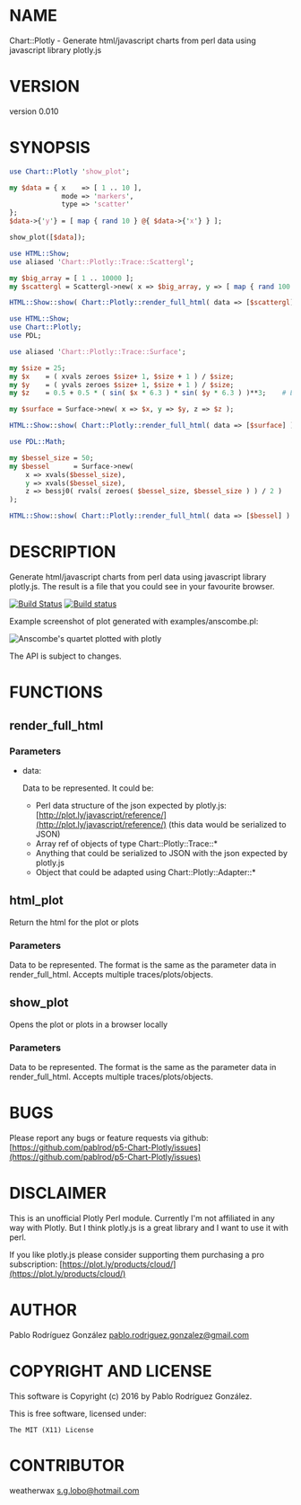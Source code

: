 # NAME

Chart::Plotly - Generate html/javascript charts from perl data using javascript library plotly.js

# VERSION

version 0.010

# SYNOPSIS

```perl
use Chart::Plotly 'show_plot';

my $data = { x    => [ 1 .. 10 ],
             mode => 'markers',
             type => 'scatter'
};
$data->{'y'} = [ map { rand 10 } @{ $data->{'x'} } ];

show_plot([$data]);

use HTML::Show;
use aliased 'Chart::Plotly::Trace::Scattergl';

my $big_array = [ 1 .. 10000 ];
my $scattergl = Scattergl->new( x => $big_array, y => [ map { rand 100 } @$big_array ] );

HTML::Show::show( Chart::Plotly::render_full_html( data => [$scattergl] ) );

use HTML::Show;
use Chart::Plotly;
use PDL;

use aliased 'Chart::Plotly::Trace::Surface';

my $size = 25;
my $x    = ( xvals zeroes $size+ 1, $size + 1 ) / $size;
my $y    = ( yvals zeroes $size+ 1, $size + 1 ) / $size;
my $z    = 0.5 + 0.5 * ( sin( $x * 6.3 ) * sin( $y * 6.3 ) )**3;    # Bumps

my $surface = Surface->new( x => $x, y => $y, z => $z );

HTML::Show::show( Chart::Plotly::render_full_html( data => [$surface] ) );

use PDL::Math;

my $bessel_size = 50;
my $bessel      = Surface->new(
    x => xvals($bessel_size),
    y => xvals($bessel_size),
    z => bessj0( rvals( zeroes( $bessel_size, $bessel_size ) ) / 2 )
);

HTML::Show::show( Chart::Plotly::render_full_html( data => [$bessel] ) );
```

# DESCRIPTION

Generate html/javascript charts from perl data using javascript library plotly.js. The result
is a file that you could see in your favourite browser.

[![Build Status](https://travis-ci.org/pablrod/p5-Chart-Plotly.png?branch=master)](https://travis-ci.org/pablrod/p5-Chart-Plotly)
[![Build status](https://ci.appveyor.com/api/projects/status/wbur95v3sjk4mv6d/branch/master?svg=true)](https://ci.appveyor.com/project/pablrod/p5-chart-plotly/branch/master)

Example screenshot of plot generated with examples/anscombe.pl:

![Anscombe's quartet plotted with plotly](https://raw.githubusercontent.com/pablrod/p5-Chart-Plotly/master/examples/anscombe.png)

The API is subject to changes.

# FUNCTIONS

## render\_full\_html

### Parameters

- data:

    Data to be represented. It could be:

    - Perl data structure of the json expected by plotly.js: [http://plot.ly/javascript/reference/](http://plot.ly/javascript/reference/) (this data would be serialized to JSON)
    - Array ref of objects of type Chart::Plotly::Trace::\*
    - Anything that could be serialized to JSON with the json expected by plotly.js
    - Object that could be adapted using Chart::Plotly::Adapter::\*

## html\_plot

Return the html for the plot or plots

### Parameters

Data to be represented. The format is the same as the parameter data in render\_full\_html. Accepts multiple traces/plots/objects.

## show\_plot

Opens the plot or plots in a browser locally

### Parameters

Data to be represented. The format is the same as the parameter data in render\_full\_html. Accepts multiple traces/plots/objects.

# BUGS

Please report any bugs or feature requests via github: [https://github.com/pablrod/p5-Chart-Plotly/issues](https://github.com/pablrod/p5-Chart-Plotly/issues)

# DISCLAIMER

This is an unofficial Plotly Perl module. Currently I'm not affiliated in any way with Plotly. 
But I think plotly.js is a great library and I want to use it with perl.

If you like plotly.js please consider supporting them purchasing a pro subscription: [https://plot.ly/products/cloud/](https://plot.ly/products/cloud/)

# AUTHOR

Pablo Rodríguez González <pablo.rodriguez.gonzalez@gmail.com>

# COPYRIGHT AND LICENSE

This software is Copyright (c) 2016 by Pablo Rodríguez González.

This is free software, licensed under:

```
The MIT (X11) License
```

# CONTRIBUTOR

weatherwax <s.g.lobo@hotmail.com>
